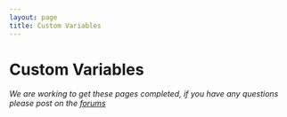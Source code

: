 ```yaml
---
layout: page
title: Custom Variables
---
```


# Custom Variables

*We are working to get these pages completed, if you have any questions please post on the [forums](http://forums.anchorcms.com/)*
